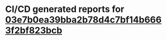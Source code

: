 # CI/CD generated reports for [03e7b0ea39bba2b78d4c7bf14b6663f2bf823bcb](https://github.com/hydephp/develop/commit/03e7b0ea39bba2b78d4c7bf14b6663f2bf823bcb)
